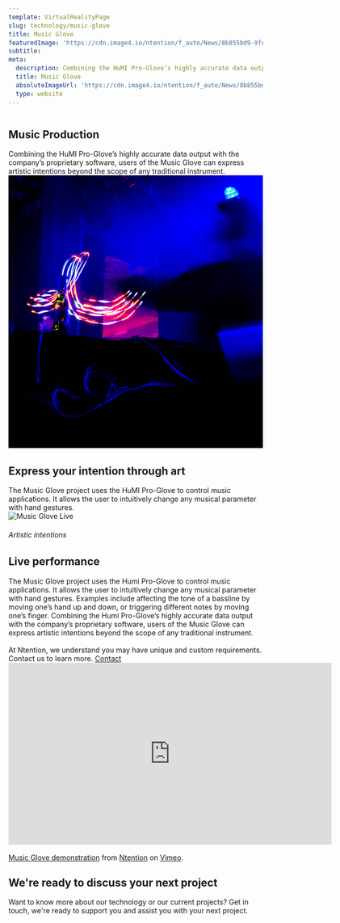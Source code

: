 ```yaml
---
template: VirtualRealityPage
slug: technology/music-glove
title: Music Glove
featuredImage: 'https://cdn.image4.io/ntention/f_auto/News/8b855bd9-9fed-43cb-8792-a58f5cce32d5.Jpeg'
subtitle:
meta:
  description: Combining the HuMI Pro-Glove’s highly accurate data output with the company’s proprietary software, users of the Music Glove can express artistic intentions beyond the scope of any traditional instrument.
  title: Music Glove
  absoluteImageUrl: 'https://cdn.image4.io/ntention/f_auto/News/8b855bd9-9fed-43cb-8792-a58f5cce32d5.Jpeg'
  type: website
---
```


<div class="tech-margin">
<div class="full-width technology-section-black">
    <div class="column">
        <div class="container hover-image">
        <h2>Music Production</h2>
        Combining the HuMI Pro-Glove’s highly accurate data output with the company’s proprietary software, users of the Music Glove can express artistic intentions beyond the scope of any traditional instrument.
        </div>
    </div>
    <div class="column">
        <div class="container">
            <img src="images/Music-glove.jpg" alt="Music Glove">
        </div>
    </div>
</div>
</div>

<div class="section">
    <div class="taCenter">
        <h2>Express your intention through art</h2>
        <div class="container skinnier">
        The Music Glove project uses the HuMI Pro-Glove to control music applications. It allows the user to intuitively change any musical parameter with hand gestures.  
        </div>
</div>

<div class="row space-100t">
<div class="column">
    <div class="container">
      <img src="https://cdn.image4.io/ntention/f_auto/News/8b855bd9-9fed-43cb-8792-a58f5cce32d5.Jpeg" alt="Music Glove Live">
    </div>
</div>
<div class="column">
    <div class="container hover-image">
    <h6>Artistic intentions</h6>
    <h2>Live performance</h2>
    The Music Glove project uses the Humi Pro-Glove to control music applications. It allows the user to intuitively change any musical parameter with hand gestures. Examples include affecting the tone of a bassline by moving one’s hand up and down, or triggering different notes by moving one’s finger. Combining the Humi Pro-Glove’s highly accurate data output with the company’s proprietary software, users of the Music Glove can express artistic intentions beyond the scope of any traditional instrument. <br><br>
    </div>
</div>
</div>

<div class="section">
    <div class="full-width">
        <div class="container mobile-contact-container">
            At Ntention, we understand you may have unique and custom requirements. Contact us to learn more.
            <a class="button right mobile-contact" href="/contact">Contact</a>
        </div>
    </div>
</div>

<div class="row section space-100t">
<iframe src="https://player.vimeo.com/video/335345100" width="640" height="360" frameborder="0" allow="autoplay; fullscreen" allowfullscreen></iframe>
<p><a href="https://vimeo.com/335345100">Music Glove demonstration</a> from <a href="https://vimeo.com/ntention">Ntention</a> on <a href="https://vimeo.com">Vimeo</a>.</p>
</div>

<div class="row space-100t">
    <div class="taCenter" id="order">
        <h2>We're ready to discuss your next project</h2>
        <div class="container skinnier">
        Want to know more about our technology or our current projects? Get in touch, we're ready to support you and assist you with your next project.
        </div>
</div>

